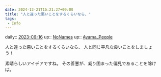 ```yaml
---
date: 2024-12-21T15:21:27+09:00
title: "人と違った悪いことをするくらいなら、"
tags:
 - Info
---
```


daily:: [2023-06-16](/Daily_Note/2023-06-16.md)
up:: [NoNames](../Bar/Novel/Chaos/NoNames.md)
up:: [Ayama_People](../Bar/Novel/Nacaria/Ayama_People.md)

人と違った悪いことをするくらいなら、
人と同じ平凡な良いことをしましょう！

素晴らしいアイデアですね。
その善悪が、凝り固まった偏見であることを除けば。
